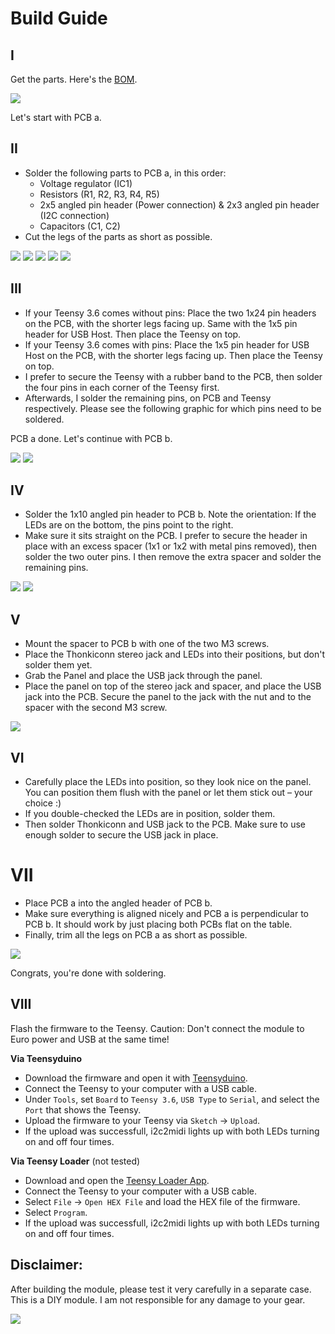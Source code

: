 # Build Guide


## I 
Get the parts. Here's the [BOM](https://github.com/attowatt/i2c2midi#BOM).

![](pictures/i2c2midi_MK2_build_01.JPG)

Let's start with PCB a.

## II
- Solder the following parts to PCB a, in this order:
  - Voltage regulator (IC1)
  - Resistors (R1, R2, R3, R4, R5)
  - 2x5 angled pin header (Power connection) & 2x3 angled pin header (I2C connection)
  - Capacitors (C1, C2)
- Cut the legs of the parts as short as possible.

![](pictures/i2c2midi_MK2_build_02.JPG)
![](pictures/i2c2midi_MK2_build_03.JPG)
![](pictures/i2c2midi_MK2_build_05.JPG)
![](pictures/i2c2midi_MK2_build_06.JPG)
![](pictures/i2c2midi_MK2_build_07.JPG)

## III
- If your Teensy 3.6 comes without pins: Place the two 1x24 pin headers on the PCB, with the shorter legs facing up. Same with the 1x5 pin header for USB Host. Then place the Teensy on top. 
- If your Teensy 3.6 comes with pins: Place the 1x5 pin header for USB Host on the PCB, with the shorter legs facing up. Then place the Teensy on top.
- I prefer to secure the Teensy with a rubber band to the PCB, then solder the four pins in each corner of the Teensy first.
- Afterwards, I solder the remaining pins, on PCB and Teensy respectively. Please see the following graphic for which pins need to be soldered.

PCB a done. Let's continue with PCB b.

![](pictures/i2c2midi_MK2_build_08.JPG)
![](pictures/i2c2midi_MK2_build_14.png)

## IV

- Solder the 1x10 angled pin header to PCB b. Note the orientation: If the LEDs are on the bottom, the pins point  to the right.
- Make sure it sits straight on the PCB. I prefer to secure the header in place with an excess spacer (1x1 or 1x2 with metal pins removed), then solder the two outer pins. I then remove the extra spacer and solder the remaining pins.

![](pictures/i2c2midi_MK2_build_09.JPG)
![](pictures/i2c2midi_MK2_build_10.JPG)

## V

- Mount the spacer to PCB b with one of the two M3 screws.
- Place the Thonkiconn stereo jack and LEDs into their positions, but don't solder them yet.
- Grab the Panel and place the USB jack through the panel.
- Place the panel on top of the stereo jack and spacer, and place the USB jack into the PCB. Secure the panel to the jack with the nut and to the spacer with the second M3 screw.

![](pictures/i2c2midi_MK2_build_11.JPG)

## VI
- Carefully place the LEDs into position, so they look nice on the panel. You can position them flush with the panel or let them stick out – your choice :) 
- If you double-checked the LEDs are in position, solder them.
- Then solder Thonkiconn and USB jack to the PCB. Make sure to use enough solder to secure the USB jack in place. 

# VII
- Place PCB a into the angled header of PCB b.
- Make sure everything is aligned nicely and PCB a is perpendicular to PCB b. It should work by just placing both PCBs flat on the table.
- Finally, trim all the legs on PCB a as short as possible.

![](pictures/i2c2midi_MK2_build_12.JPG)

Congrats, you're done with soldering.

## VIII
Flash the firmware to the Teensy.
Caution: Don't connect the module to Euro power and USB at the same time! 

**Via Teensyduino**
- Download the firmware and open it with [Teensyduino](https://www.pjrc.com/teensy/td_download.html).
- Connect the Teensy to your computer with a USB cable.
- Under `Tools`, set `Board` to `Teensy 3.6`, `USB Type` to `Serial`, and select the `Port` that shows the Teensy.
- Upload the firmware to your Teensy via `Sketch` → `Upload`. 
- If the upload was successfull, i2c2midi lights up with both LEDs turning on and off four times.

**Via Teensy Loader** (not tested)
- Download and open the [Teensy Loader App](https://www.pjrc.com/teensy/loader.html).
- Connect the Teensy to your computer with a USB cable.
- Select `File` → `Open HEX File` and load the HEX file of the firmware.
- Select `Program`.
- If the upload was successfull, i2c2midi lights up with both LEDs turning on and off four times.


## Disclaimer:
After building the module, please test it very carefully in a separate case. This is a DIY module. I am not responsible for any damage to your gear.

![](pictures/i2c2midi_MK2_build_13.JPG)

